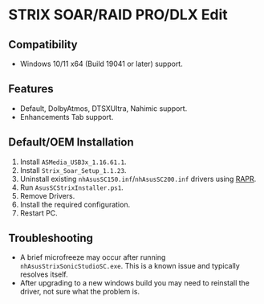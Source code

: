 # STRIX SOAR/RAID PRO/DLX Edit
## Compatibility
- Windows 10/11 x64 (Build 19041 or later) support.
## Features
- Default, DolbyAtmos, DTSXUltra, Nahimic support.
- Enhancements Tab support.
## Default/OEM Installation
1. Install `ASMedia_USB3x_1.16.61.1`.
2. Install `Strix_Soar_Setup_1.1.23`.
3. Uninstall existing `nhAsusSC150.inf`/`nhAsusSC200.inf` drivers using [RAPR][DriverStoreExplorer].
4. Run `AsusSCStrixInstaller.ps1`.
5. Remove Drivers.
6. Install the required configuration.
7. Restart PC.
## Troubleshooting
   - A brief microfreeze may occur after running `nhAsusStrixSonicStudioSC.exe`. This is a known issue and typically resolves itself.
   - After upgrading to a new windows build you may need to reinstall the driver, not sure what the problem is.

[DriverStoreExplorer]: https://github.com/lostindark/DriverStoreExplorer
